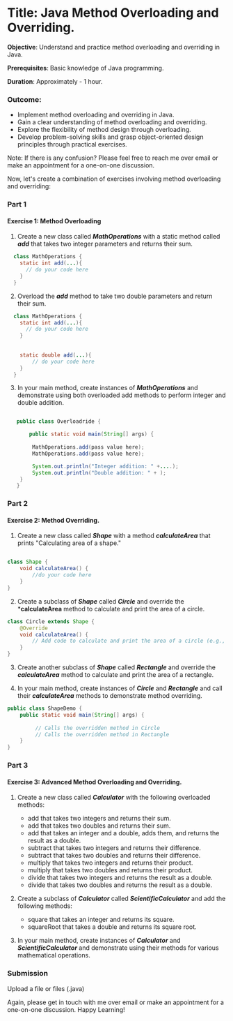 # Title: Java Method Overloading and Overriding.

**Objective**: Understand and practice method overloading and overriding in Java.

**Prerequisites**: Basic knowledge of Java programming.

**Duration**: Approximately - 1  hour.

### Outcome:

* Implement method overloading and overriding in Java.
* Gain a clear understanding of method overloading and overriding.
* Explore the flexibility of method design through overloading.
* Develop problem-solving skills and grasp object-oriented design principles through practical exercises.

Note: If there is any confusion? Please feel free to reach me over email or make an appointment for a one-on-one discussion.

Now, let's create a combination of exercises involving method overloading and overriding:

### Part 1

#### Exercise 1: Method Overloading

1. Create a new class called ***MathOperations*** with a static method called ***add*** that takes two integer parameters and returns their sum.

``` java
  class MathOperations {
    static int add(...){
      // do your code here
    }
  }
```

2. Overload the ***add*** method to take two double parameters and return their sum.

``` java
  class MathOperations {
    static int add(...){
      // do your code here
    }
    
    
    static double add(...){
        // do your code here
    }
  }

```

3. In your main method, create instances of ***MathOperations*** and demonstrate using both overloaded add methods to perform integer and double addition.

```java

   public class Overloadride {

       public static void main(String[] args) {
         
        MathOperations.add(pass value here);
        MathOperations.add(pass value here);

        System.out.println("Integer addition: " +....);
        System.out.println("Double addition: " + );
    }
   }

```

### Part 2

#### Exercise 2: Method Overriding.

1. Create a new class called ***Shape*** with a method ***calculateArea*** that prints "Calculating area of a shape."

```java

class Shape {
    void calculateArea() {
        //do your code here
    }
}

```

2. Create a subclass of ***Shape*** called ***Circle*** and override the ***calculateArea** method to calculate and print the area of a circle.

```java
class Circle extends Shape {
    @Override
    void calculateArea() {
        // Add code to calculate and print the area of a circle (e.g., using a formula).
    }
}

```
3. Create another subclass of ***Shape*** called ***Rectangle*** and override the ***calculateArea*** method to calculate and print the area of a rectangle.

4. In your main method, create instances of ***Circle*** and ***Rectangle*** and call their ***calculateArea*** methods to demonstrate method overriding.

```java
public class ShapeDemo {
    public static void main(String[] args) {
        
         // Calls the overridden method in Circle
         // Calls the overridden method in Rectangle
    }
}

```

### Part 3

#### Exercise 3: Advanced Method Overloading and Overriding.

1. Create a new class called ***Calculator*** with the following overloaded methods:

   * add that takes two integers and returns their sum.
   * add that takes two doubles and returns their sum.
   * add that takes an integer and a double, adds them, and returns the result as a double.
   * subtract that takes two integers and returns their difference.
   * subtract that takes two doubles and returns their difference.
   * multiply that takes two integers and returns their product.
   * multiply that takes two doubles and returns their product.
   * divide that takes two integers and returns the result as a double.
   * divide that takes two doubles and returns the result as a double.

2. Create a subclass of ***Calculator*** called ***ScientificCalculator*** and add the following methods:

   * square that takes an integer and returns its square.
   * squareRoot that takes a double and returns its square root.

3. In your main method, create instances of ***Calculator*** and ***ScientificCalculator*** and demonstrate using their methods for various mathematical operations.

### Submission

Upload a file or files (.java)

Again, please get in touch with me over email or make an appointment for a one-on-one discussion. Happy Learning! 
